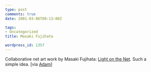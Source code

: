 ```yaml
---
type: post
comments: true
date: 2001-03-06T09:13:00Z

tags:
- Uncategorized
title: Masaki Fujihata

wordpress_id: 1357
---
```


Collaborative net art work by Masaki Fujihata: [Light on the Net](http://light.softopia.pref.gifu.jp/LONcgi.exe?onoff=34). Such a simple idea. [via [Adam](http://www.v-2.org)]

